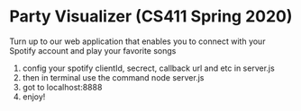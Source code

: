 # Party Visualizer (CS411 Spring 2020)

Turn up to our web application that enables you to connect with your Spotify account and play your favorite songs


1. config your spotify clientId, secrect, callback url and etc in server.js
2. then in terminal use the command node server.js 
3. got to localhost:8888
4. enjoy!
